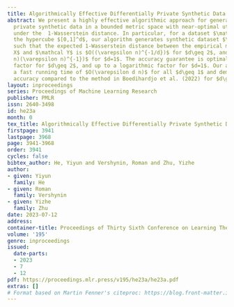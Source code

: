 ```yaml
---
title: Algorithmically Effective Differentially Private Synthetic Data
abstract: We present a highly effective algorithmic approach for generating $\varepsilon$-differentially
  private synthetic data in a bounded metric space with near-optimal utility guarantees
  under the  1-Wasserstein distance. In particular, for a dataset $\mathcal X$ in
  the hypercube $[0,1]^d$, our algorithm generates synthetic dataset $\mathcal Y$
  such that the expected 1-Wasserstein distance between the empirical measure of $\mathcal
  X$ and $\mathcal Y$ is $O((\varepsilon n)^{-1/d})$ for $d\geq 2$, and is $O(\log^2(\varepsilon
  n)(\varepsilon n)^{-1})$ for $d=1$. The accuracy guarantee is optimal up to a constant
  factor for $d\geq 2$, and up to a logarithmic factor for $d=1$. Our algorithm has
  a fast running time of $O(\varepsilon d n)$ for all $d\geq 1$ and demonstrates improved
  accuracy compared to the method in Boedihardjo et al. (2022) for $d\geq 2$.
layout: inproceedings
series: Proceedings of Machine Learning Research
publisher: PMLR
issn: 2640-3498
id: he23a
month: 0
tex_title: Algorithmically Effective Differentially Private Synthetic Data
firstpage: 3941
lastpage: 3968
page: 3941-3968
order: 3941
cycles: false
bibtex_author: He, Yiyun and Vershynin, Roman and Zhu, Yizhe
author:
- given: Yiyun
  family: He
- given: Roman
  family: Vershynin
- given: Yizhe
  family: Zhu
date: 2023-07-12
address: 
container-title: Proceedings of Thirty Sixth Conference on Learning Theory
volume: '195'
genre: inproceedings
issued:
  date-parts:
  - 2023
  - 7
  - 12
pdf: https://proceedings.mlr.press/v195/he23a/he23a.pdf
extras: []
# Format based on Martin Fenner's citeproc: https://blog.front-matter.io/posts/citeproc-yaml-for-bibliographies/
---
```


